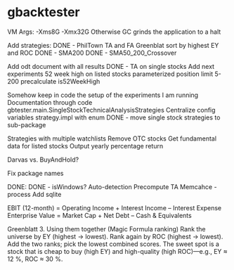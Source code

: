 # gbacktester

VM Args: -Xms8G -Xmx32G
	Otherwise GC grinds the application to a halt

Add strategies:
	DONE - PhilTown TA 
    	and FA
    Greenblat
        sort by highest EY and ROC
    DONE - SMA200
    DONE - SMA50_200_Crossover

Add odt document with all results
    DONE - TA on single stocks
    Add next experiments
        52 week high on listed stocks
            parameterized position limit 5-200
            precalculate is52WeekHigh

Somehow keep in code the setup of the experiments I am running
    Documentation through code
    gbtester.main.SingleStockTechnicalAnalysisStrategies
Centralize config variables
    strategy.impl with enum
    DONE - move single stock strategies to sub-package

Strategies with multiple watchlists
Remove OTC stocks
Get fundamental data for listed stocks
Output yearly percentage return

Darvas vs. BuyAndHold?

Fix package names

DONE:
    DONE - isWindows? Auto-detection
    Precompute TA
    Memcahce - process
    Add sqlite

    
    
    
EBIT (12-month)	= Operating Income + Interest Income – Interest Expense	
Enterprise Value =	Market Cap + Net Debt – Cash & Equivalents	


Greenblatt
3. Using them together (Magic Formula ranking)
	Rank the universe by EY (highest → lowest).
	Rank again by ROC (highest → lowest).
	Add the two ranks; pick the lowest combined scores.
	The sweet spot is a stock that is cheap to buy (high EY) and high-quality (high ROC)—e.g., EY ≈ 12 %, ROC ≈ 30 %.